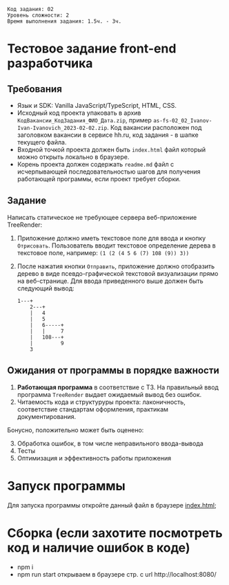 
```
Код задания: 02
Уровень сложности: 2
Время выполнения задания: 1.5ч. - 3ч.
```

Тестовое задание front-end разработчика
============================================


Требования
-----------------

* Язык и SDK: Vanilla JavaScript/TypeScript, HTML, CSS. 
* Исходный код проекта упаковать в архив `КодВакансии_КодЗадания_ФИО_Дата.zip`, пример `as-fs-02_02_Ivanov-Ivan-Ivanovich_2023-02-02.zip`. Код вакансии расположен под заголовком вакансии в сервисе hh.ru, код задания - в шапке текущего файла. 
* Входной точкой проекта должен быть `index.html` файл который можно открыть локально в браузере. 
* Корень проекта должен содержать `readme.md` файл с исчерпывающей последовательностью шагов для получения работающей программы, если проект требует сборки.  


Задание 
---------

Написать статическое не требующее сервера веб-приложение TreeRender:
	
1. Приложение должно иметь текстовое поле для ввода и кнопку `Отрисовать`. Пользователь вводит текстовое определение дерева в текстовое поле, например: `(1 (2 (4 5 6 (7) 108 (9)) 3))`
2. После нажатия кнопки `Отправить`, приложение должно отобразить дерево в виде псевдо-графической текстовой визуализации прямо на веб-странице. Для ввода приведенного выше должен быть следующий вывод:
    
   ```code
   1---+
       2---+
       |   4
       |   5
       |   6-----+
       |   |     7
       |   108---+
       |         9
       3
   ```

Ожидания от программы в **порядке** важности
---------------------------------------------

1. **Работающая программа** в соответствие  с ТЗ. На правильный ввод программа `TreeRender` выдает ожидаемый вывод без ошибок. 
2. Читаемость кода и структуруры проекта: лаконичность, соответствие  стандартам оформления, практикам документирования. 

Бонусно, положительно может быть оценено:

3. Обработка ошибок, в том числе неправильного ввода-вывода
4. Тесты
5. Оптимизация и эффективность работы приложения


# Запуск программы
Для запуска программы откройте данный файл в браузере [index.html](dist/index.html);

# Сборка (если захотите посмотреть код и наличие ошибок в коде)
- npm i         
- npm run start
открываем в браузере стр. с url http://localhost:8080/